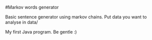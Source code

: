 #Markov words generator

Basic sentence generator using markov chains. Put data you want to analyse in data/

My first Java program. Be gentle :)
